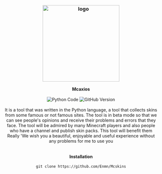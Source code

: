 <h3 align="center"><img src="https://up6.cc/2022/02/164513903200281.png" alt="logo" height="250px"></h3>

<p align="center">
    <b>Mcaxios</b><br>
    <br>
    <img src="https://img.shields.io/static/v1?label=Python&message=3.10.1&color=informational" alt="Python Code"/> <img src="https://img.shields.io/static/v1?label=GitHub&message=3.1&color=white" alt="GitHub Version"> <br>
    <br>
    It is a tool that was written in the Python language, a tool that collects skins from some famous or not famous sites. The tool is in beta mode so that we can see people's opinions and receive their problems and errors that they face. The tool will be admired by many Minecraft players and also people who have a channel and publish skin packs. This tool will benefit them Really 'We wish you a beautiful, enjoyable and useful experience without any problems for me to use you
    <br>
    <br>
    <br>
    <b>Installation</b><br>
    <br>
    <code>git clone https://github.com/Enmn/Mcskins</code>
</p>
